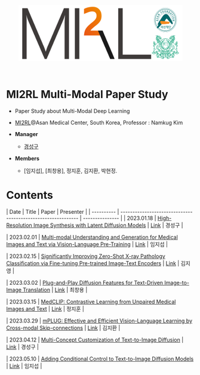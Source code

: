 <p align="center"><img src='./imgs/MI2RL_logo.png' width="440" height="150"></p>

<br>

# MI2RL Multi-Modal Paper Study

* Paper Study about Multi-Modal Deep Learning
* [MI2RL](https://www.mi2rl.co/)@Asan Medical Center, South Korea, Professor :  Namkug Kim

* **Manager**
  * [경성구](https://github.com/babbu3682)

* **Members**
  * [임지섭], [최창용], 정지훈, 김지환, 박현정.


# Contents

| Date       | Title                                                        | Paper       | Presenter       |
| ---------- | ------------------------------------------------------------ | --------------- |
| 2023.01.18 | [High-Resolution Image Synthesis with Latent Diffusion Models](https://github.com/babbu3682/Multi-Modal-Study/blob/master/pdf/Stable%20Diffusion.pdf) | [Link](https://arxiv.org/abs/2112.10752) | 경성구 |

| 2023.02.01 | [Multi-modal Understanding and Generation for Medical Images and Text via Vision-Language Pre-Training](https://github.com/babbu3682/Multi-Modal-Study/blob/master/pdf/Medvill.pdf) | [Link](https://arxiv.org/abs/2105.11333) | 임지섭 |

| 2023.02.15 | [Significantly Improving Zero-Shot X-ray Pathology Classification via Fine-tuning Pre-trained Image-Text Encoders](https://github.com/babbu3682/Multi-Modal-Study/blob/master/pdf/Significantly%20improving%20zero-shot%20X-ray%20pathology%20classification%20via%20fine-tuning%20pre-trained%20image-text%20encoders.pdf) | [Link](https://arxiv.org/abs/2212.07050) | 김지영 |

| 2023.03.02 | [Plug-and-Play Diffusion Features for Text-Driven Image-to-Image Translation](https://github.com/babbu3682/Multi-Modal-Study/blob/master/pdf/Plug-and-Play%20Diffusion%20Features%20for%20Text-Driven%20Image-to-Image%20Translation.pdf) | [Link](https://arxiv.org/abs/2211.12572) | 최창용 |

| 2023.03.15 | [MedCLIP: Contrastive Learning from Unpaired Medical Images and Text](https://github.com/babbu3682/Multi-Modal-Study/blob/master/pdf/MedCLIP.pdf) | [Link](https://arxiv.org/abs/2210.10163) | 정지훈 |

| 2023.03.29 | [mPLUG: Effective and Efficient Vision-Language Learning by Cross-modal Skip-connections](https://github.com/babbu3682/Multi-Modal-Study/blob/master/pdf/mPLUG.pdf) | [Link](https://arxiv.org/abs/2205.12005) | 김지환 |

| 2023.04.12 | [Multi-Concept Customization of Text-to-Image Diffusion](https://github.com/babbu3682/Multi-Modal-Study/blob/master/pdf/Multi-Concept%20Customization%20of%20Text-to-Image%20Diffusion.pdf) | [Link](https://arxiv.org/abs/2212.04488) | 경성구 |

| 2023.05.10 | [Adding Conditional Control to Text-to-Image Diffusion Models](https://github.com/babbu3682/Multi-Modal-Study/blob/master/pdf/ContolNet.pdf) | [Link](https://arxiv.org/abs/2302.05543) | 임지섭 |
